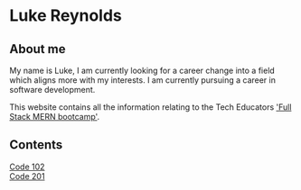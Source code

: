 # Luke Reynolds

## About me

My name is Luke, I am currently looking for a career change into a field which aligns more with my interests. I am currently pursuing a career in software development.

This website contains all the information relating to the Tech Educators ['Full Stack MERN bootcamp'](https://techeducators.co.uk/course/full-stack-mern-bootcamp).

## Contents  

[Code 102](/code-102-contents.md)  
[Code 201](/code-201-contents.md)




